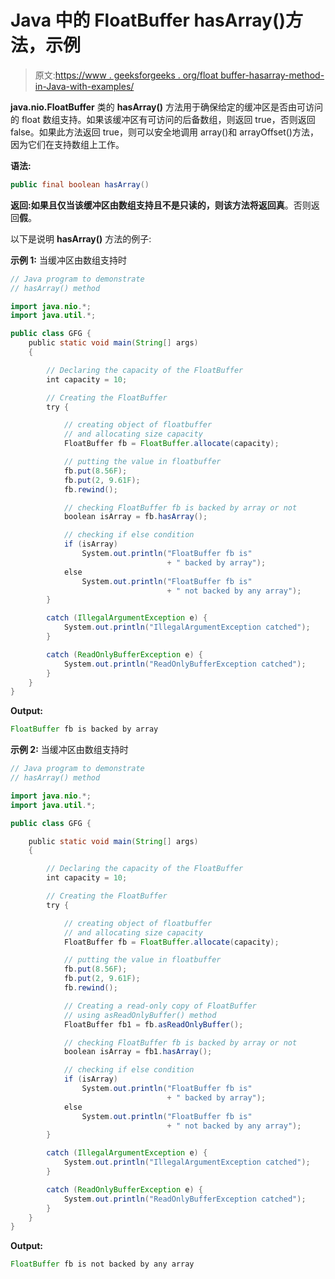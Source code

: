 # Java 中的 FloatBuffer hasArray()方法，示例

> 原文:[https://www . geeksforgeeks . org/float buffer-hasarray-method-in-Java-with-examples/](https://www.geeksforgeeks.org/floatbuffer-hasarray-method-in-java-with-examples/)

**java.nio.FloatBuffer** 类的 **hasArray()** 方法用于确保给定的缓冲区是否由可访问的 float 数组支持。如果该缓冲区有可访问的后备数组，则返回 true，否则返回 false。如果此方法返回 true，则可以安全地调用 array()和 arrayOffset()方法，因为它们在支持数组上工作。

**语法:**

```java
public final boolean hasArray()
```

**返回:**如果且仅当该缓冲区由数组支持且不是只读的，则该方法将返回**真**。否则返回**假**。

以下是说明 **hasArray()** 方法的例子:

**示例 1:** 当缓冲区由数组支持时

```java
// Java program to demonstrate
// hasArray() method

import java.nio.*;
import java.util.*;

public class GFG {
    public static void main(String[] args)
    {

        // Declaring the capacity of the FloatBuffer
        int capacity = 10;

        // Creating the FloatBuffer
        try {

            // creating object of floatbuffer
            // and allocating size capacity
            FloatBuffer fb = FloatBuffer.allocate(capacity);

            // putting the value in floatbuffer
            fb.put(8.56F);
            fb.put(2, 9.61F);
            fb.rewind();

            // checking FloatBuffer fb is backed by array or not
            boolean isArray = fb.hasArray();

            // checking if else condition
            if (isArray)
                System.out.println("FloatBuffer fb is"
                                   + " backed by array");
            else
                System.out.println("FloatBuffer fb is"
                                   + " not backed by any array");
        }

        catch (IllegalArgumentException e) {
            System.out.println("IllegalArgumentException catched");
        }

        catch (ReadOnlyBufferException e) {
            System.out.println("ReadOnlyBufferException catched");
        }
    }
}
```

**Output:**

```java
FloatBuffer fb is backed by array

```

**示例 2:** 当缓冲区由数组支持时

```java
// Java program to demonstrate
// hasArray() method

import java.nio.*;
import java.util.*;

public class GFG {

    public static void main(String[] args)
    {

        // Declaring the capacity of the FloatBuffer
        int capacity = 10;

        // Creating the FloatBuffer
        try {

            // creating object of floatbuffer
            // and allocating size capacity
            FloatBuffer fb = FloatBuffer.allocate(capacity);

            // putting the value in floatbuffer
            fb.put(8.56F);
            fb.put(2, 9.61F);
            fb.rewind();

            // Creating a read-only copy of FloatBuffer
            // using asReadOnlyBuffer() method
            FloatBuffer fb1 = fb.asReadOnlyBuffer();

            // checking FloatBuffer fb is backed by array or not
            boolean isArray = fb1.hasArray();

            // checking if else condition
            if (isArray)
                System.out.println("FloatBuffer fb is"
                                   + " backed by array");
            else
                System.out.println("FloatBuffer fb is"
                                   + " not backed by any array");
        }

        catch (IllegalArgumentException e) {
            System.out.println("IllegalArgumentException catched");
        }

        catch (ReadOnlyBufferException e) {
            System.out.println("ReadOnlyBufferException catched");
        }
    }
}
```

**Output:**

```java
FloatBuffer fb is not backed by any array

```